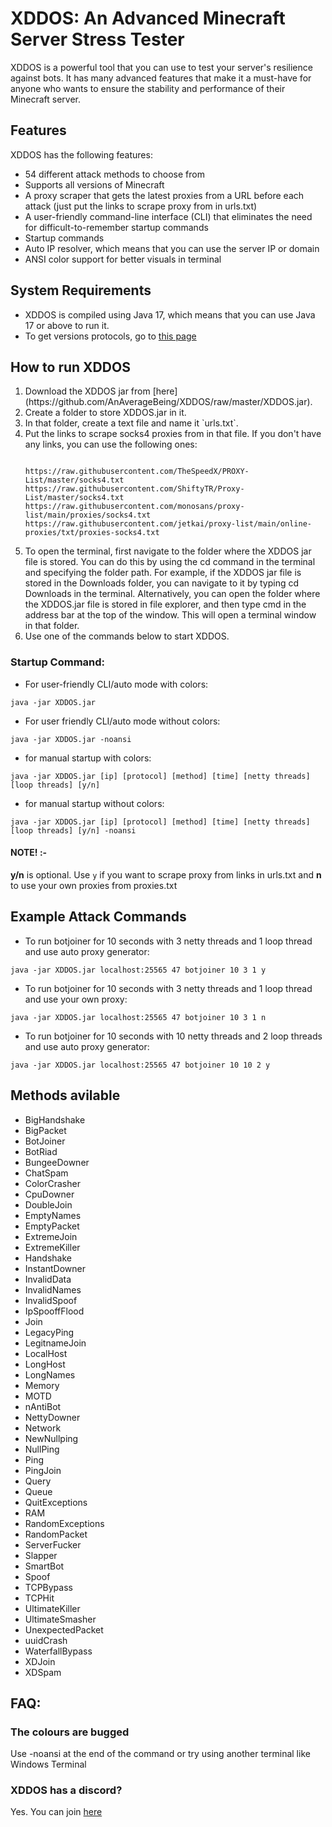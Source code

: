 # XDDOS: An Advanced Minecraft Server Stress Tester

<p>
XDDOS is a powerful tool that you can use to test your server's resilience against bots. It has many advanced features that make it a must-have for anyone who wants to ensure the stability and performance of their Minecraft server.
</p>

## Features
XDDOS has the following features:

- 54 different attack methods to choose from
- Supports all versions of Minecraft
- A proxy scraper that gets the latest proxies from a URL before each attack (just put the links to scrape proxy from in urls.txt)
- A user-friendly command-line interface (CLI) that eliminates the need for difficult-to-remember startup commands
- Startup commands
- Auto IP resolver, which means that you can use the server IP or domain
- ANSI color support for better visuals in terminal

## System Requirements

- XDDOS is compiled using Java 17, which means that you can use Java 17 or above to run it.
- To get versions protocols, go to [this page](https://wiki.vg/Protocol_version_numbers)


## How to run XDDOS
<ol>
  <li>Download the XDDOS jar from [here](https://github.com/AnAverageBeing/XDDOS/raw/master/XDDOS.jar).</li>
  <li>Create a folder to store XDDOS.jar in it.</li>
  <li>In that folder, create a text file and name it `urls.txt`.</li>
  <li>Put the links to scrape socks4 proxies from in that file. If you don't have any links, you can use the following ones:
  </li>
<p>
<code>
https://raw.githubusercontent.com/TheSpeedX/PROXY-List/master/socks4.txt
https://raw.githubusercontent.com/ShiftyTR/Proxy-List/master/socks4.txt
https://raw.githubusercontent.com/monosans/proxy-list/main/proxies/socks4.txt
https://raw.githubusercontent.com/jetkai/proxy-list/main/online-proxies/txt/proxies-socks4.txt
</code>
</p>
  <li>To open the terminal, first navigate to the folder where the XDDOS jar file is stored. You can do this by using the cd command in the terminal and specifying the folder path. For example, if the XDDOS jar file is stored in the Downloads folder, you can navigate to it by typing cd Downloads in the terminal. Alternatively, you can open the folder where the XDDOS.jar file is stored in file explorer, and then type cmd in the address bar at the top of the window. This will open a terminal window in that folder.</li>
  <li>Use one of the commands below to start XDDOS.</li>
</ol>

### Startup Command: 

- For user-friendly CLI/auto mode with colors:
```
java -jar XDDOS.jar
```
- For user friendly CLI/auto mode without colors:
```
java -jar XDDOS.jar -noansi
```

- for manual startup with colors:
```
java -jar XDDOS.jar [ip] [protocol] [method] [time] [netty threads] [loop threads] [y/n]
```
- for manual startup without colors:
```
java -jar XDDOS.jar [ip] [protocol] [method] [time] [netty threads] [loop threads] [y/n] -noansi
```

#### NOTE! :-
**y/n** is optional. Use `y` if you want to scrape proxy from links in urls.txt and **n** to use your own proxies from proxies.txt 

## Example Attack Commands  

- To run botjoiner for 10 seconds with 3 netty threads and 1 loop thread and use auto proxy generator:
```
java -jar XDDOS.jar localhost:25565 47 botjoiner 10 3 1 y
```

- To run botjoiner for 10 seconds with 3 netty threads and 1 loop thread and use your own proxy:
```
java -jar XDDOS.jar localhost:25565 47 botjoiner 10 3 1 n
```

- To run botjoiner for 10 seconds with 10 netty threads and 2 loop threads and use auto proxy generator:
```
java -jar XDDOS.jar localhost:25565 47 botjoiner 10 10 2 y
```


## Methods avilable

- BigHandshake
- BigPacket
- BotJoiner
- BotRiad
- BungeeDowner
- ChatSpam
- ColorCrasher
- CpuDowner
- DoubleJoin
- EmptyNames
- EmptyPacket
- ExtremeJoin
- ExtremeKiller
- Handshake
- InstantDowner
- InvalidData
- InvalidNames
- InvalidSpoof
- IpSpooffFlood
- Join
- LegacyPing
- LegitnameJoin
- LocalHost
- LongHost
- LongNames
- Memory
- MOTD
- nAntiBot
- NettyDowner
- Network
- NewNullping
- NullPing
- Ping
- PingJoin
- Query
- Queue
- QuitExceptions
- RAM
- RandomExceptions
- RandomPacket
- ServerFucker
- Slapper
- SmartBot
- Spoof
- TCPBypass
- TCPHit
- UltimateKiller
- UltimateSmasher
- UnexpectedPacket
- uuidCrash
- WaterfallBypass
- XDJoin
- XDSpam


## FAQ:
### The colours are bugged
Use -noansi at the end of the command or try using another terminal like Windows Terminal

### XDDOS has a discord?
Yes. You can join [here](https://dsc.gg/TEAMXD)
